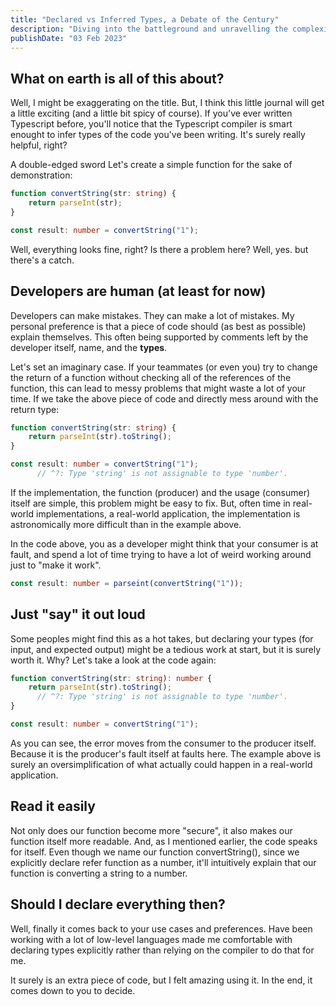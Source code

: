 ```yaml
---
title: "Declared vs Inferred Types, a Debate of the Century"
description: "Diving into the battleground and unravelling the complexities that define this ongoing clash, reveals insights that will reshape how you approach programming."
publishDate: "03 Feb 2023"
---
```


## What on earth is all of this about?

Well, I might be exaggerating on the title. But, I think this little journal will get a little exciting (and a little bit spicy of course). If you've ever written Typescript before, you'll notice that the Typescript compiler is smart enought to infer types of the code you've been writing. It's surely really helpful, right?

A double-edged sword
Let's create a simple function for the sake of demonstration:


```ts
function convertString(str: string) {
    return parseInt(str);
}

const result: number = convertString("1");
```

Well, everything looks fine, right? Is there a problem here? Well, yes. but there's a catch.

## Developers are human (at least for now)

Developers can make mistakes. They can make a lot of mistakes. My personal preference is that a piece of code should (as best as possible) explain themselves. This often being supported by comments left by the developer itself, name, and the **types**.

Let's set an imaginary case. If your teammates (or even you) try to change the return of a function without checking all of the references of the function, this can lead to messy problems that might waste a lot of your time. If we take the above piece of code and directly mess around with the return type:

```ts
function convertString(str: string) {
    return parseInt(str).toString();
}

const result: number = convertString("1");
      // ^?: Type 'string' is not assignable to type 'number'.
```

If the implementation, the function (producer) and the usage (consumer) itself are simple, this problem might be easy to fix. But, often time in real-world implementations, a real-world application, the implementation is astronomically more difficult than in the example above.

In the code above, you as a developer might think that your consumer is at fault, and spend a lot of time trying to have a lot of weird working around just to "make it work".


```ts
const result: number = parseint(convertString("1"));
```

## Just "say" it out loud

Some peoples might find this as a hot takes, but declaring your types (for input, and expected output) might be a tedious work at start, but it is surely worth it. Why? Let's take a look at the code again:

```ts
function convertString(str: string): number {
    return parseInt(str).toString();
      // ^?: Type 'string' is not assignable to type 'number'.
}

const result: number = convertString("1");
```

As you can see, the error moves from the consumer to the producer itself. Because it is the producer's fault itself at faults here. The example above is surely an oversimplification of what actually could happen in a real-world application.

## Read it easily

Not only does our function become more "secure", it also makes our function itself more readable. And, as I mentioned earlier, the code speaks for itself. Even though we name our function convertString(), since we explicitly declare refer function as a number, it'll intuitively explain that our function is converting a string to a number.

## Should I declare everything then?

Well, finally it comes back to your use cases and preferences. Have been working with a lot of low-level languages made me comfortable with declaring types explicitly rather than relying on the compiler to do that for me.


It surely is an extra piece of code, but I felt amazing using it. In the end, it comes down to you to decide.
